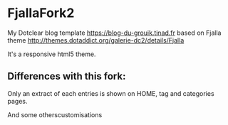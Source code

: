 # FjallaFork2
My Dotclear blog template https://blog-du-grouik.tinad.fr  based on Fjalla theme  http://themes.dotaddict.org/galerie-dc2/details/Fjalla

It's a responsive html5 theme.

## Differences with this fork:
Only an extract of each entries is shown on HOME, tag and categories pages.

And some otherscustomisations
